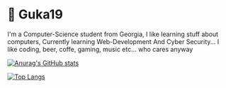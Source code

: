 # 🐉 Guka19

I'm a Computer-Science student from Georgia, I like learning stuff about computers, Currently learning Web-Development And Cyber Security... I like coding, beer, coffe, gaming,
music etc... who cares anyway


[![Anurag's GitHub stats](https://github-readme-stats.vercel.app/api?username=guka19)](https://github.com/guka19/github-readme-stats)

[![Top Langs](https://github-readme-stats.vercel.app/api/top-langs/?username=guka19)](https://github.com/guka19/github-readme-stats)

<!--
**guka19/guka19** is a ✨ _special_ ✨ repository because its `README.md` (this file) appears on your GitHub profile.

Here are some ideas to get you started:

- 🔭 I’m currently working on ...
- 🌱 I’m currently learning ...
- 👯 I’m looking to collaborate on ...
- 🤔 I’m looking for help with ...
- 💬 Ask me about ...
- 📫 How to reach me: ...
- 😄 Pronouns: ...
- ⚡ Fun fact: ...
-->
